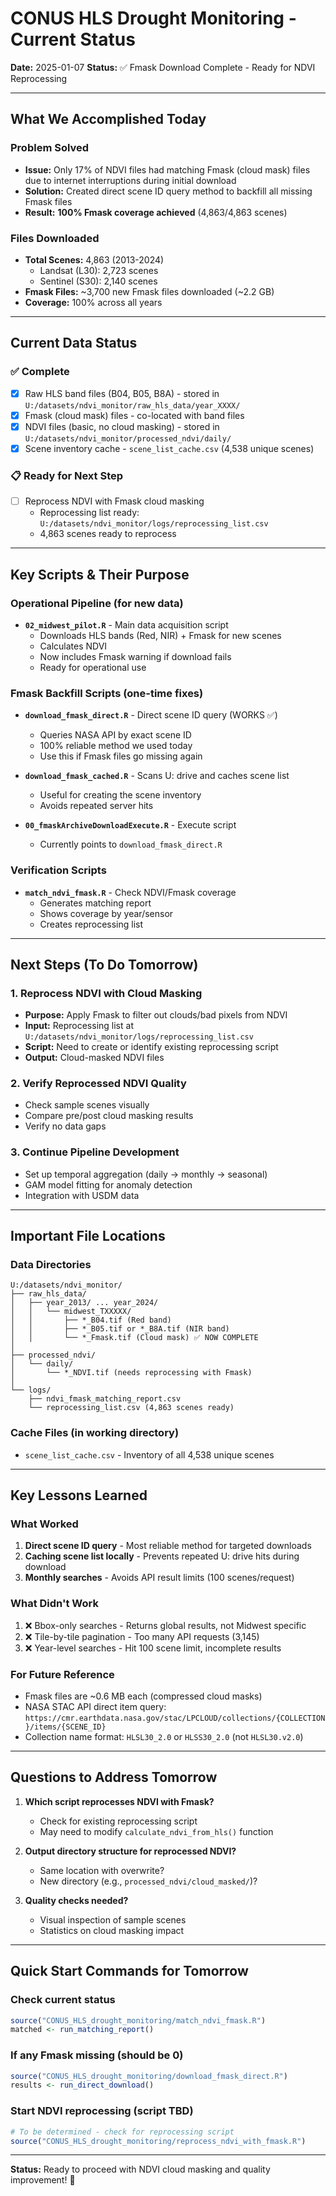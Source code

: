 # CONUS HLS Drought Monitoring - Current Status

**Date:** 2025-01-07
**Status:** ✅ Fmask Download Complete - Ready for NDVI Reprocessing

---

## What We Accomplished Today

### Problem Solved
- **Issue:** Only 17% of NDVI files had matching Fmask (cloud mask) files due to internet interruptions during initial download
- **Solution:** Created direct scene ID query method to backfill all missing Fmask files
- **Result:** **100% Fmask coverage achieved** (4,863/4,863 scenes)

### Files Downloaded
- **Total Scenes:** 4,863 (2013-2024)
  - Landsat (L30): 2,723 scenes
  - Sentinel (S30): 2,140 scenes
- **Fmask Files:** ~3,700 new Fmask files downloaded (~2.2 GB)
- **Coverage:** 100% across all years

---

## Current Data Status

### ✅ Complete
- [x] Raw HLS band files (B04, B05, B8A) - stored in `U:/datasets/ndvi_monitor/raw_hls_data/year_XXXX/`
- [x] Fmask (cloud mask) files - co-located with band files
- [x] NDVI files (basic, no cloud masking) - stored in `U:/datasets/ndvi_monitor/processed_ndvi/daily/`
- [x] Scene inventory cache - `scene_list_cache.csv` (4,538 unique scenes)

### 📋 Ready for Next Step
- [ ] Reprocess NDVI with Fmask cloud masking
  - Reprocessing list ready: `U:/datasets/ndvi_monitor/logs/reprocessing_list.csv`
  - 4,863 scenes ready to reprocess

---

## Key Scripts & Their Purpose

### Operational Pipeline (for new data)
- **`02_midwest_pilot.R`** - Main data acquisition script
  - Downloads HLS bands (Red, NIR) + Fmask for new scenes
  - Calculates NDVI
  - Now includes Fmask warning if download fails
  - Ready for operational use

### Fmask Backfill Scripts (one-time fixes)
- **`download_fmask_direct.R`** - Direct scene ID query (WORKS ✅)
  - Queries NASA API by exact scene ID
  - 100% reliable method we used today
  - Use this if Fmask files go missing again

- **`download_fmask_cached.R`** - Scans U: drive and caches scene list
  - Useful for creating the scene inventory
  - Avoids repeated server hits

- **`00_fmaskArchiveDownloadExecute.R`** - Execute script
  - Currently points to `download_fmask_direct.R`

### Verification Scripts
- **`match_ndvi_fmask.R`** - Check NDVI/Fmask coverage
  - Generates matching report
  - Shows coverage by year/sensor
  - Creates reprocessing list

---

## Next Steps (To Do Tomorrow)

### 1. Reprocess NDVI with Cloud Masking
- **Purpose:** Apply Fmask to filter out clouds/bad pixels from NDVI
- **Input:** Reprocessing list at `U:/datasets/ndvi_monitor/logs/reprocessing_list.csv`
- **Script:** Need to create or identify existing reprocessing script
- **Output:** Cloud-masked NDVI files

### 2. Verify Reprocessed NDVI Quality
- Check sample scenes visually
- Compare pre/post cloud masking results
- Verify no data gaps

### 3. Continue Pipeline Development
- Set up temporal aggregation (daily → monthly → seasonal)
- GAM model fitting for anomaly detection
- Integration with USDM data

---

## Important File Locations

### Data Directories
```
U:/datasets/ndvi_monitor/
├── raw_hls_data/
│   ├── year_2013/ ... year_2024/
│   │   └── midwest_TXXXXX/
│   │       ├── *_B04.tif (Red band)
│   │       ├── *_B05.tif or *_B8A.tif (NIR band)
│   │       └── *_Fmask.tif (Cloud mask) ✅ NOW COMPLETE
│
├── processed_ndvi/
│   └── daily/
│       └── *_NDVI.tif (needs reprocessing with Fmask)
│
└── logs/
    ├── ndvi_fmask_matching_report.csv
    └── reprocessing_list.csv (4,863 scenes ready)
```

### Cache Files (in working directory)
- `scene_list_cache.csv` - Inventory of all 4,538 unique scenes

---

## Key Lessons Learned

### What Worked
1. **Direct scene ID query** - Most reliable method for targeted downloads
2. **Caching scene list locally** - Prevents repeated U: drive hits during download
3. **Monthly searches** - Avoids API result limits (100 scenes/request)

### What Didn't Work
1. ❌ Bbox-only searches - Returns global results, not Midwest specific
2. ❌ Tile-by-tile pagination - Too many API requests (3,145)
3. ❌ Year-level searches - Hit 100 scene limit, incomplete results

### For Future Reference
- Fmask files are ~0.6 MB each (compressed cloud masks)
- NASA STAC API direct item query: `https://cmr.earthdata.nasa.gov/stac/LPCLOUD/collections/{COLLECTION}/items/{SCENE_ID}`
- Collection name format: `HLSL30_2.0` or `HLSS30_2.0` (not `HLSL30.v2.0`)

---

## Questions to Address Tomorrow

1. **Which script reprocesses NDVI with Fmask?**
   - Check for existing reprocessing script
   - May need to modify `calculate_ndvi_from_hls()` function

2. **Output directory structure for reprocessed NDVI?**
   - Same location with overwrite?
   - New directory (e.g., `processed_ndvi/cloud_masked/`)?

3. **Quality checks needed?**
   - Visual inspection of sample scenes
   - Statistics on cloud masking impact

---

## Quick Start Commands for Tomorrow

### Check current status
```r
source("CONUS_HLS_drought_monitoring/match_ndvi_fmask.R")
matched <- run_matching_report()
```

### If any Fmask missing (should be 0)
```r
source("CONUS_HLS_drought_monitoring/download_fmask_direct.R")
results <- run_direct_download()
```

### Start NDVI reprocessing (script TBD)
```r
# To be determined - check for reprocessing script
source("CONUS_HLS_drought_monitoring/reprocess_ndvi_with_fmask.R")
```

---

**Status:** Ready to proceed with NDVI cloud masking and quality improvement! 🎉
